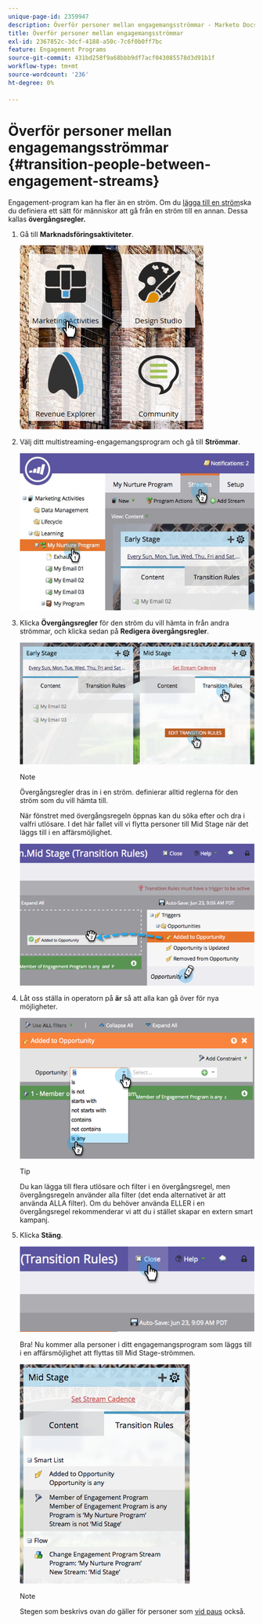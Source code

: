 ```yaml
---
unique-page-id: 2359947
description: Överför personer mellan engagemangsströmmar - Marketo Docs - produktdokumentation
title: Överför personer mellan engagemangsströmmar
exl-id: 2367852c-3dcf-4188-a50c-7c6f0b0ff7bc
feature: Engagement Programs
source-git-commit: 431bd258f9a68bbb9df7acf043085578d3d91b1f
workflow-type: tm+mt
source-wordcount: '236'
ht-degree: 0%

---
```


# Överför personer mellan engagemangsströmmar {#transition-people-between-engagement-streams}

Engagement-program kan ha fler än en ström. Om du [lägga till en ström](/help/marketo/product-docs/email-marketing/drip-nurturing/creating-an-engagement-program/add-a-stream.md)ska du definiera ett sätt för människor att gå från en ström till en annan. Dessa kallas **övergångsregler.**

1. Gå till **Marknadsföringsaktiviteter**.

   ![](assets/ma.png)

1. Välj ditt multistreaming-engagemangsprogram och gå till **Strömmar**.

   ![](assets/multistream.jpg)

1. Klicka **Övergångsregler** för den ström du vill hämta in från andra strömmar, och klicka sedan på **Redigera övergångsregler**.

   ![](assets/image2014-9-15-18-3a10-3a18.png)

   >[!NOTE]
   >
   >Övergångsregler dras in i en ström. definierar alltid reglerna för den ström som du vill hämta till.

   När fönstret med övergångsregeln öppnas kan du söka efter och dra i valfri utlösare. I det här fallet vill vi flytta personer till Mid Stage när det läggs till i en affärsmöjlighet.

   ![](assets/image2014-9-15-18-3a10-3a46.png)

1. Låt oss ställa in operatorn på **är** så att alla kan gå över för nya möjligheter.

   ![](assets/image2014-9-15-18-3a11-3a14.png)

   >[!TIP]
   >
   >Du kan lägga till flera utlösare och filter i en övergångsregel, men övergångsregeln använder alla filter (det enda alternativet är att använda ALLA filter). Om du behöver använda ELLER i en övergångsregel rekommenderar vi att du i stället skapar en extern smart kampanj.

1. Klicka **Stäng**.

   ![](assets/image2014-9-15-18-3a11-3a23.png)

   Bra! Nu kommer alla personer i ditt engagemangsprogram som läggs till i en affärsmöjlighet att flyttas till Mid Stage-strömmen.

   ![](assets/image2014-9-15-18-3a11-3a29.png)

   >[!NOTE]
   >
   >Stegen som beskrivs ovan *do* gäller för personer som [vid paus](/help/marketo/product-docs/email-marketing/drip-nurturing/using-engagement-programs/pause-people-in-an-engagement-program.md) också.
